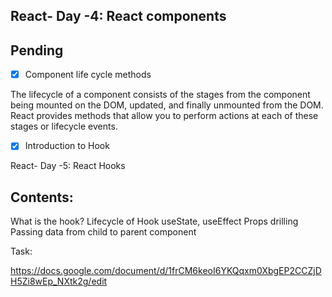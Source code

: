 ## React- Day -4: React components

## Pending

-[x] Component life cycle methods

The lifecycle of a component consists of the stages from the component being mounted on the DOM, updated, and finally unmounted from the DOM. React provides methods that allow you to perform actions at each of these stages or lifecycle events.

-[x] Introduction to Hook

React- Day -5: React Hooks

## Contents:

What is the hook?
Lifecycle of Hook
useState, useEffect
Props drilling
Passing data from child to parent component

Task:

https://docs.google.com/document/d/1frCM6keoI6YKQqxm0XbgEP2CCZjDH5Zi8wEp_NXtk2g/edit
